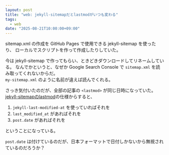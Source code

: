```yaml
---
layout: post
title: "web: jekyll-sitemapだとlastmodがいつも変わる"
tags:
  - web
date: "2025-08-21T10:00:00+09:00"
---
```


sitemap.xml の作成を GitHub Pages で使用できる jekyll-sitemap を使ったり、
ローカルでスクリプトを作って作成したりしていた。

今は jekyll-sitemap で作ってもらい、ときどきダウンロードしてリネームしている。
なんでかというと、なぜか Google Search Console で `sitemap.xml` を読み取ってくれないからだ。  
`my-sitemap.xml` のように名前が違えば読んでくれる。

さっき気付いたのだが、全部の記事の `<lastmod>` が同じ日時になっていた。  
[jekyll-sitemapのlastmod](https://github.com/jekyll/jekyll-sitemap/blob/99148a2255a2b3a8d2b31ba8216945262981b12c/README.md#lastmod-tag)の仕様からすると、

1. `jekyll-last-modified-at` を使っていればそれを
2. `last_modified_at` があればそれを
3. `post.date` があればそれを

ということになっている。

`post.date` は付けているのだが、日本フォーマットで日付しかないから無視されているのだろうか？

